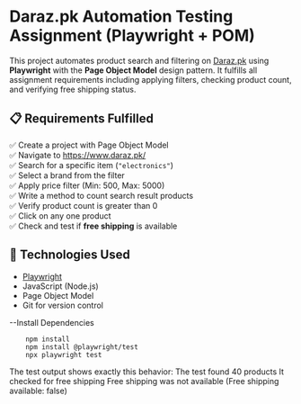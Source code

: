# Daraz.pk Automation Testing Assignment (Playwright + POM)

This project automates product search and filtering on [Daraz.pk](https://www.daraz.pk/) using **Playwright** with the **Page Object Model** design pattern. It fulfills all assignment requirements including applying filters, checking product count, and verifying free shipping status.

## 📋 Requirements Fulfilled

✅ Create a project with Page Object Model  
✅ Navigate to https://www.daraz.pk/  
✅ Search for a specific item (`"electronics"`)  
✅ Select a brand from the filter  
✅ Apply price filter (Min: 500, Max: 5000)  
✅ Write a method to count search result products  
✅ Verify product count is greater than 0  
✅ Click on any one product  
✅ Check and test if **free shipping** is available


## 🔧 Technologies Used

- [Playwright](https://playwright.dev/)
- JavaScript (Node.js)
- Page Object Model
- Git for version control

--Install Dependencies
        
        npm install
        npm install @playwright/test
        npx playwright test


The test output shows exactly this behavior:
               The test found 40 products
               It checked for free shipping
               Free shipping was not available (Free shipping available: false)
